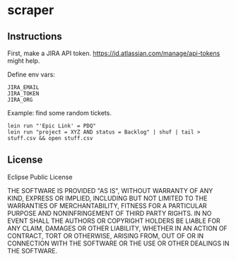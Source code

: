 # scraper

## Instructions

First, make a JIRA API token. https://id.atlassian.com/manage/api-tokens might help.

Define env vars:

    JIRA_EMAIL
    JIRA_TOKEN
    JIRA_ORG

Example: find some random tickets.

    lein run "'Epic Link' = PDQ"
    lein run "project = XYZ AND status = Backlog" | shuf | tail > stuff.csv && open stuff.csv

## License

Eclipse Public License

THE SOFTWARE IS PROVIDED "AS IS", WITHOUT WARRANTY OF ANY KIND,
EXPRESS OR IMPLIED, INCLUDING BUT NOT LIMITED TO THE WARRANTIES OF
MERCHANTABILITY, FITNESS FOR A PARTICULAR PURPOSE AND NONINFRINGEMENT
OF THIRD PARTY RIGHTS. IN NO EVENT SHALL THE AUTHORS OR COPYRIGHT
HOLDERS BE LIABLE FOR ANY CLAIM, DAMAGES OR OTHER LIABILITY, WHETHER
IN AN ACTION OF CONTRACT, TORT OR OTHERWISE, ARISING FROM, OUT OF OR
IN CONNECTION WITH THE SOFTWARE OR THE USE OR OTHER DEALINGS IN THE
SOFTWARE.
